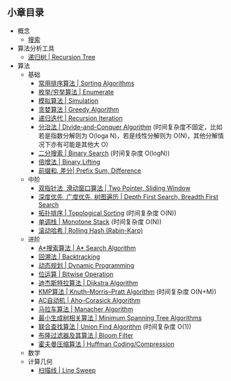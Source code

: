 ## 小章目录
  
- 概念
  - [搜索](./搜索.md)
- 算法分析工具
  - [递归树 | Recursion Tree](./递归树.md)
- 算法
  - 基础
    - [常用排序算法 | Sorting Algorithms](./Common%20Sorts/README.md)
    - [枚举/穷举算法 | Enumerate](./枚举(穷举)算法.md)
    - [模拟算法 | Simulation](./模拟算法.md)
    - [贪婪算法 | Greedy Algorithm](./贪婪算法.md)
    - [递归迭代 | Recursion Iteration](./递归与迭代.md)
    - [分治法 | Divide-and-Conquer Algorithm](./分治法.md) (时间复杂度不固定，比如若是指数分解则为 O(loga N)，若是线性分解则为 O(N)，其他分解情况下亦有可能是其他大 O)
    - [二分搜索 | Binary Search](./二分搜索.md) (时间复杂度 O(logN))
    - [倍增法 | Binary Lifting](./倍增法.md)
    - [前缀和, 差分| Prefix Sum, Difference](./前缀和与差分.md)
  - 中阶
    - [双指针法, 滑动窗口算法 | Two Pointer, Sliding Window](./双指针法与滑动窗口算法.md)
    - [深度优先, 广度优先, 树图遍历 | Depth First Search, Breadth First Search](./树图遍历.md)
    - [拓扑排序 | Topological Sorting](./拓扑排序.md) (时间复杂度 O(N))
    - [单调栈 | Monotone Stack](./单调栈.md) (时间复杂度 O(N))
    - [滚动哈希 | Rolling Hash (Rabin-Karp)](./滚动哈希.md)
  - 进阶
    - [A&ast;搜索算法 | A&ast; Search Algorithm](./A*搜索算法.md)
    - [回溯法 | Backtracking](./NQueen.java)
    - [动态规划 | Dynamic Programming](./动态规划.md)
    - [位运算 | Bitwise Operation](./位运算.md)
    - [迪杰斯特拉算法 | Dijkstra Algorithm](./Dijkstra算法.md)
    - [KMP算法 | Knuth–Morris–Pratt Algorithm](./KMP算法.md) (时间复杂度 O(N+M))
    - [AC自动机 | Aho–Corasick Algorithm](./AC自动机.md)
    - [马拉车算法 | Manacher Algorithm]()
    - [最小生成树相关算法 | Minimum Spanning Tree Algorithms]()
    - [联合查找算法 | Union Find Algorithm](./并查集与联合查找算法.md) (时间复杂度 O(1))
    - [布隆过滤器及其算法 | Bloom Filter](./布隆过滤器及其算法.md)
    - [霍夫曼压缩算法 | Huffman Coding/Compression](./霍夫曼压缩算法.md)
  - 数学
  - 计算几何
    - [扫描线 | Line Sweep](./扫描线.md)
  
